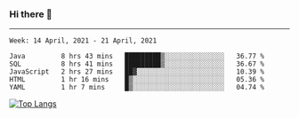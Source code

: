 ### Hi there 👋
---
<!--START_SECTION:waka-->
```text
Week: 14 April, 2021 - 21 April, 2021

Java         8 hrs 43 mins   █████████▒░░░░░░░░░░░░░░░   36.77 % 
SQL          8 hrs 41 mins   █████████▒░░░░░░░░░░░░░░░   36.67 % 
JavaScript   2 hrs 27 mins   ██▓░░░░░░░░░░░░░░░░░░░░░░   10.39 % 
HTML         1 hr 16 mins    █▒░░░░░░░░░░░░░░░░░░░░░░░   05.36 % 
YAML         1 hr 7 mins     █▒░░░░░░░░░░░░░░░░░░░░░░░   04.74 % 
```
<!--END_SECTION:waka-->

[![Top Langs](https://github-readme-stats.vercel.app/api/top-langs/?username=HyunAh-iia&layout=compact)](https://github.com/anuraghazra/github-readme-stats)
<!--
**HyunAh-iia/HyunAh-iia** is a ✨ _special_ ✨ repository because its `README.md` (this file) appears on your GitHub profile.

Here are some ideas to get you started:

- 🔭 I’m currently working on ...
- 🌱 I’m currently learning ...
- 👯 I’m looking to collaborate on ...
- 🤔 I’m looking for help with ...
- 💬 Ask me about ...
- 📫 How to reach me: ...
- 😄 Pronouns: ...
- ⚡ Fun fact: ...
-->
